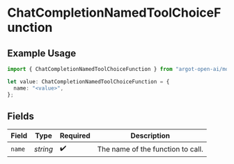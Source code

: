 # ChatCompletionNamedToolChoiceFunction

## Example Usage

```typescript
import { ChatCompletionNamedToolChoiceFunction } from "argot-open-ai/models/components";

let value: ChatCompletionNamedToolChoiceFunction = {
  name: "<value>",
};
```

## Fields

| Field                             | Type                              | Required                          | Description                       |
| --------------------------------- | --------------------------------- | --------------------------------- | --------------------------------- |
| `name`                            | *string*                          | :heavy_check_mark:                | The name of the function to call. |